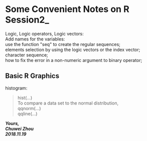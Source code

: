 # Some Convenient Notes on R Session2_
Logic, Logic operators, Logic vectors:              
Add names for the variables:              
use the function "seq" to create the regular sequences;         
elements selection by using the logic vectors or the index vector;              
character sequence;              
how to fix the error in a non-numeric argument to binary operator;           

## Basic R Graphics          
histogram:               
>hist(...)               
To compare a data set to the normal distribution,          
>qqnorm(...)       
>qqline(...)             




                    
**_Yours,_**                         
**_Chuwei Zhou_**                 
**_2018.11.19_**                     
 

 
